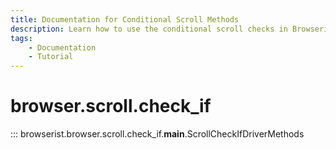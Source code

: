 ```yaml
---
title: Documentation for Conditional Scroll Methods
description: Learn how to use the conditional scroll checks in Browserist. Includes code examples for beginners and advanced users for web scraping and browser automation.
tags:
    - Documentation
    - Tutorial
---
```


# browser.scroll.check_if

::: browserist.browser.scroll.check_if.__main__.ScrollCheckIfDriverMethods
